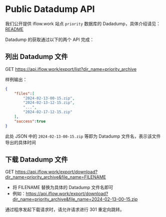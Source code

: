 # Public Datadump API

我们公开提供 iflow.work 站点 `priority` 数据库的 Dadadump，具体介绍请见：[README](https://github.com/EricZhu-42/SteamTradingSiteTracker-Data/blob/main/README.md)

Datadump 的获取通过以下的两个 API 完成：

## 列出 Datadump 文件

GET https://api.iflow.work/export/list?dir_name=priority_archive

样例输出：

```json
{
    "files":[
        "2024-02-13-00-15.zip",
        "2024-02-13-12-15.zip",
        "...",
        "2024-02-17-12-15.zip"
    ],
    "success":true
}
```

此处 JSON 中的 `2024-02-13-00-15.zip` 等即为 Datadump 文件名，表示该文件导出的具体时间

## 下载 Datadump 文件

GET https://api.iflow.work/export/download?dir_name=priority_archive&file_name=FILENAME

- 将 FILENAME 替换为具体的 Datadump 文件名即可
- 例如：https://api.iflow.work/export/download?dir_name=priority_archive&file_name=2024-02-13-00-15.zip

通过程序发起下载请求时，请允许请求进行 301 重定向跳转。

